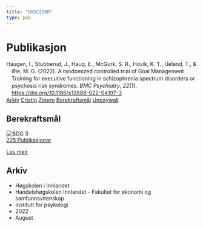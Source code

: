 ```yaml
---
title: "UWSC2Z6R"
type: pub
---
```

<h1>Publikasjon</h1>
<article id="csl-bib-container-UWSC2Z6R" class="csl-bib-container">
  <div class="csl-bib-body" style="line-height: 1.35; padding-left: 1em; text-indent:-1em;">
  <div class="csl-entry">Haugen, I., Stubberud, J., Haug, E., McGurk, S. R., Hovik, K. T., Ueland, T., &amp; &#xD8;ie, M. G. (2022). A randomized controlled trial of Goal Management Training for executive functioning in schizophrenia spectrum disorders or psychosis risk syndromes. <i>BMC Psychiatry</i>, <i>22</i>(1). <a href="https://doi.org/10.1186/s12888-022-04197-3">https://doi.org/10.1186/s12888-022-04197-3</a></div>
</div>
  <div class="csl-bib-buttons">
    <a href="#taxonomy-article-UWSC2Z6R" class="csl-bib-button">Arkiv</a>
    <a href alt="Cristin URL" class="csl-bib-button">Cristin</a>
    <a href alt="Zotero URL" class="csl-bib-button">Zotero</a>
    <a href="#sdg-article-UWSC2Z6R" class="csl-bib-button">Berekraftsmål</a>
    <a href="https://bmcpsychiatry.biomedcentral.com/counter/pdf/10.1186/s12888-022-04197-3" class="csl-bib-button">Unpaywall</a>
  </div>
  <div id="csl-bib-meta-container-UWSC2Z6R"></div>
</article>
<div id="csl-bib-meta-UWSC2Z6R" class="csl-bib-meta">
  <article id="sdg-article-UWSC2Z6R" class="sdg-article">
    <h1>Berekraftsmål</h1>
    <div class="sdg-container"><div id="sdg3" class="sdg">
<img src="{{< params subfolder >}}images/sdg/sdg03_no.png" class="image" alt="SDG 3">
<div class="sdg-overlay">
<a href="{{< params subfolder >}}no/archive/?sdg=3#archive" class="sdg-publication-count"><span>225</span> Publikasjonar</a>
<p><a href="https://www.fn.no/om-fn/fns-baerekraftsmaal/god-helse-og-livskvalitet?lang=nno-NO" class="sdg-read-more">Les meir</a></p>
</div>
</div></div>
  </article>
  <article id="taxonomy-article-UWSC2Z6R" class="taxonomy-article">
    <h1>Arkiv</h1>
    <ul>
      <li>Høgskolen i Innlandet</li>
      <li>Handelshøgskolen Innlandet - Fakultet for økonomi og samfunnsvitenskap</li>
      <li>Institutt for psykologi</li>
      <li>2022</li>
      <li>August</li>
    </ul>
  </article>
</div>
